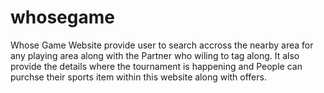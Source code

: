 # whosegame
Whose Game Website provide user to search accross the nearby area for any playing area along with the Partner who wiling to tag along. It also  provide the details where the tournament is happening and People can purchse their sports item within this website along with offers.
